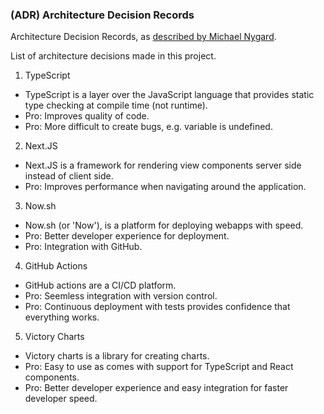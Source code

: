### (ADR) Architecture Decision Records

Architecture Decision Records, as [described by Michael Nygard](http://thinkrelevance.com/blog/2011/11/15/documenting-architecture-decisions).

List of architecture decisions made in this project.


1. TypeScript

- TypeScript is a layer over the JavaScript language that provides static type checking at compile time (not runtime).
- Pro: Improves quality of code.
- Pro: More difficult to create bugs, e.g. variable is undefined.


2. Next.JS

- Next.JS is a framework for rendering view components server side instead of client side.
- Pro: Improves performance when navigating around the application.


3. Now.sh

- Now.sh (or 'Now'), is a platform for deploying webapps with speed.
- Pro: Better developer experience for deployment.
- Pro: Integration with GitHub.


4. GitHub Actions

- GitHub actions are a CI/CD platform.
- Pro: Seemless integration with version control.
- Pro: Continuous deployment with tests provides confidence that everything works.


5. Victory Charts

- Victory charts is a library for creating charts.
- Pro: Easy to use as comes with support for TypeScript and React components.
- Pro: Better developer experience and easy integration for faster developer speed.

